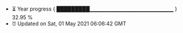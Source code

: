 - ⏳ Year progress { █████████▁▁▁▁▁▁▁▁▁▁▁▁▁▁▁▁▁▁▁▁▁ } 32.95 %
- ⏰ Updated on Sat, 01 May 2021 06:06:42 GMT

